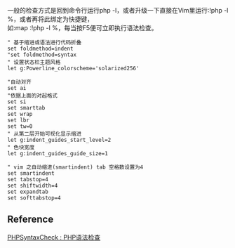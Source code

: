 一般的检查方式是回到命令行运行php -l，或者升级一下直接在Vim里运行:!php -l %，或者再将此绑定为快捷键，  
如:map <F5> :!php -l %<CR>，每当按F5便可立即执行语法检查。  
```
" 基于缩进或语法进行代码折叠
set foldmethod=indent
"set foldmethod=syntax
" 设置状态栏主题风格
let g:Powerline_colorscheme='solarized256'

"自动对齐       
set ai
"依据上面的对起格式
set si
set smarttab
set wrap
set lbr
set tw=0
" 从第二层开始可视化显示缩进
let g:indent_guides_start_level=2
" 色块宽度
let g:indent_guides_guide_size=1

" vim 之自动缩进(smartindent) tab 空格数设置为4
set smartindent  
set tabstop=4  
set shiftwidth=4  
set expandtab  
set softtabstop=4  
```
## Reference  
[PHPSyntaxCheck : PHP语法检查](http://www.vim.org/scripts/script.php?script_id=4984)
